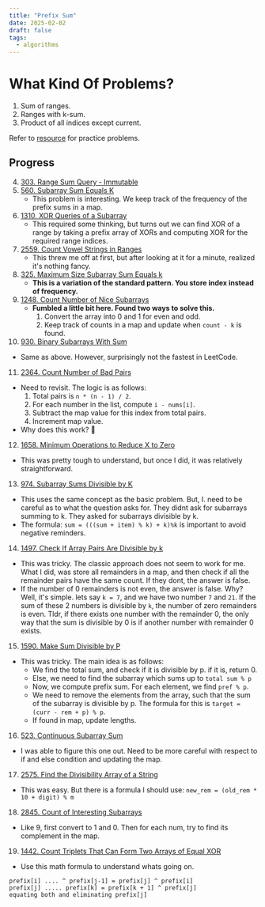 ```yaml
---
title: "Prefix Sum"
date: 2025-02-02
draft: false
tags:
  - algorithms
---
```


# What Kind Of Problems?
1. Sum of ranges.
2. Ranges with k-sum.
3. Product of all indices except current.  

Refer to [resource](https://leetcode.com/discuss/study-guide/5119937/Prefix-Sum-Problems) for practice problems.

## Progress  
4. [303. Range Sum Query - Immutable](https://leetcode.com/problems/range-sum-query-immutable/description/)  
5. [560. Subarray Sum Equals K](https://leetcode.com/problems/subarray-sum-equals-k/description/)  
   - This problem is interesting. We keep track of the frequency of the prefix sums in a map.  
6. [1310. XOR Queries of a Subarray](https://leetcode.com/problems/xor-queries-of-a-subarray/)  
   - This required some thinking, but turns out we can find XOR of a range by taking a prefix array of XORs and computing XOR for the required range indices.  
7. [2559. Count Vowel Strings in Ranges](https://leetcode.com/problems/count-vowel-strings-in-ranges/description/)  
   - This threw me off at first, but after looking at it for a minute, realized it's nothing fancy.  
8. [325. Maximum Size Subarray Sum Equals k](https://leetcode.com/problems/maximum-size-subarray-sum-equals-k/description/)  
   - **This is a variation of the standard pattern. You store index instead of frequency.**  
9. [1248. Count Number of Nice Subarrays](https://leetcode.com/problems/count-number-of-nice-subarrays/description/)  
   - **Fumbled a little bit here. Found two ways to solve this.**  
     1. Convert the array into 0 and 1 for even and odd.  
     2. Keep track of counts in a map and update when `count - k` is found.  
10. [930. Binary Subarrays With Sum](https://leetcode.com/problems/binary-subarrays-with-sum/description/)  
   - Same as above. However, surprisingly not the fastest in LeetCode.  
11. [2364. Count Number of Bad Pairs](https://leetcode.com/problems/count-number-of-bad-pairs/description/)  
   - Need to revisit. The logic is as follows:  
     1. Total pairs is `n * (n - 1) / 2`.  
     2. For each number in the list, compute `i - nums[i]`.  
     3. Subtract the map value for this index from total pairs.  
     4. Increment map value.  
   - Why does this work? 🤔  
12. [1658. Minimum Operations to Reduce X to Zero](https://leetcode.com/problems/minimum-operations-to-reduce-x-to-zero/)  
   - This was pretty tough to understand, but once I did, it was relatively straightforward. 
13. [974. Subarray Sums Divisible by K](https://leetcode.com/problems/subarray-sums-divisible-by-k/)
   - This uses the same concept as the basic problem. But, I. need to be careful as to what the question asks for. They didnt ask for subarrays summing to k. They asked for subarrays divisible by k.
   - The formula: `sum = (((sum + item) % k) + k)%k` is important to avoid negative reminders.
14. [1497. Check If Array Pairs Are Divisible by k](https://leetcode.com/problems/check-if-array-pairs-are-divisible-by-k/) 
   - This was tricky. The classic approach does not seem to work for me. What I did, was store all remainders in a map, and then check if all the remainder pairs have the same count. If they dont, the answer is false.
   - If the number of 0 remainders is not even, the answer is false. Why? Well, it's simple. lets say `k = 7`, and we have two number `7` and `21`. If the sum of these 2 numbers is divisible by `k`, the number of zero remainders is even. Tldr, if there exists one number with the remainder 0, the only way that the sum is divisible by 0 is if another number with remainder 0 exists.
15. [1590. Make Sum Divisible by P](https://leetcode.com/problems/make-sum-divisible-by-p/description/)
   - This was tricky. The main idea is as follows:
     - We find the total sum, and check if it is divisible by p. if it is, return 0. 
     - Else, we need to find the subarray which sums up to `total sum % p`
     - Now, we compute prefix sum. For each element, we find `pref % p`.
     - We need to remove the elements from the array, such that the sum of the subarray is divisible by p. The formula for this is `target = (curr - rem + p) % p`.
     - If found in map, update lengths.
16. [523. Continuous Subarray Sum](https://leetcode.com/problems/continuous-subarray-sum/)
   -  I was able to figure this one out. Need to be more careful with respect to if and else condition and updating the map.
17. [2575. Find the Divisibility Array of a String](https://leetcode.com/problems/find-the-divisibility-array-of-a-string/description/)
   - This was easy. But there is a formula I should use: `new_rem = (old_rem * 10 + digit) % m`
18.  [2845. Count of Interesting Subarrays](https://leetcode.com/problems/count-of-interesting-subarrays/description/)
   -  Like 9, first convert to 1 and 0. Then for each num, try to find its complement in the map.
19. [1442. Count Triplets That Can Form Two Arrays of Equal XOR](https://leetcode.com/problems/count-triplets-that-can-form-two-arrays-of-equal-xor/description/)
   - Use this math formula to understand whats going on.
```
prefix[i] .... ^ prefix[j-1] = prefix[j] ^ prefix[i]
prefix[j] ..... prefix[k] = prefix[k + 1] ^ prefix[j]
equating both and eliminating prefix[j]
```





